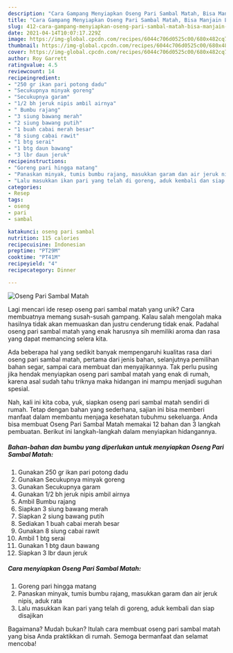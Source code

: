 ```yaml
---
description: "Cara Gampang Menyiapkan Oseng Pari Sambal Matah, Bisa Manjain Lidah"
title: "Cara Gampang Menyiapkan Oseng Pari Sambal Matah, Bisa Manjain Lidah"
slug: 412-cara-gampang-menyiapkan-oseng-pari-sambal-matah-bisa-manjain-lidah
date: 2021-04-14T10:07:17.229Z
image: https://img-global.cpcdn.com/recipes/6044c706d0525c00/680x482cq70/oseng-pari-sambal-matah-foto-resep-utama.jpg
thumbnail: https://img-global.cpcdn.com/recipes/6044c706d0525c00/680x482cq70/oseng-pari-sambal-matah-foto-resep-utama.jpg
cover: https://img-global.cpcdn.com/recipes/6044c706d0525c00/680x482cq70/oseng-pari-sambal-matah-foto-resep-utama.jpg
author: Roy Garrett
ratingvalue: 4.5
reviewcount: 14
recipeingredient:
- "250 gr ikan pari potong dadu"
- "Secukupnya minyak goreng"
- "Secukupnya garam"
- "1/2 bh jeruk nipis ambil airnya"
- " Bumbu rajang"
- "3 siung bawang merah"
- "2 siung bawang putih"
- "1 buah cabai merah besar"
- "8 siung cabai rawit"
- "1 btg serai"
- "1 btg daun bawang"
- "3 lbr daun jeruk"
recipeinstructions:
- "Goreng pari hingga matang"
- "Panaskan minyak, tumis bumbu rajang, masukkan garam dan air jeruk nipis, aduk rata"
- "Lalu masukkan ikan pari yang telah di goreng, aduk kembali dan siap disajikan"
categories:
- Resep
tags:
- oseng
- pari
- sambal

katakunci: oseng pari sambal 
nutrition: 115 calories
recipecuisine: Indonesian
preptime: "PT29M"
cooktime: "PT41M"
recipeyield: "4"
recipecategory: Dinner

---
```



![Oseng Pari Sambal Matah](https://img-global.cpcdn.com/recipes/6044c706d0525c00/680x482cq70/oseng-pari-sambal-matah-foto-resep-utama.jpg)

Lagi mencari ide resep oseng pari sambal matah yang unik? Cara membuatnya memang susah-susah gampang. Kalau salah mengolah maka hasilnya tidak akan memuaskan dan justru cenderung tidak enak. Padahal oseng pari sambal matah yang enak harusnya sih memiliki aroma dan rasa yang dapat memancing selera kita.

Ada beberapa hal yang sedikit banyak mempengaruhi kualitas rasa dari oseng pari sambal matah, pertama dari jenis bahan, selanjutnya pemilihan bahan segar, sampai cara membuat dan menyajikannya. Tak perlu pusing jika hendak menyiapkan oseng pari sambal matah yang enak di rumah, karena asal sudah tahu triknya maka hidangan ini mampu menjadi suguhan spesial.




Nah, kali ini kita coba, yuk, siapkan oseng pari sambal matah sendiri di rumah. Tetap dengan bahan yang sederhana, sajian ini bisa memberi manfaat dalam membantu menjaga kesehatan tubuhmu sekeluarga. Anda bisa membuat Oseng Pari Sambal Matah memakai 12 bahan dan 3 langkah pembuatan. Berikut ini langkah-langkah dalam menyiapkan hidangannya.

<!--inarticleads1-->

##### Bahan-bahan dan bumbu yang diperlukan untuk menyiapkan Oseng Pari Sambal Matah:

1. Gunakan 250 gr ikan pari potong dadu
1. Gunakan Secukupnya minyak goreng
1. Gunakan Secukupnya garam
1. Gunakan 1/2 bh jeruk nipis ambil airnya
1. Ambil  Bumbu rajang
1. Siapkan 3 siung bawang merah
1. Siapkan 2 siung bawang putih
1. Sediakan 1 buah cabai merah besar
1. Gunakan 8 siung cabai rawit
1. Ambil 1 btg serai
1. Gunakan 1 btg daun bawang
1. Siapkan 3 lbr daun jeruk




<!--inarticleads2-->

##### Cara menyiapkan Oseng Pari Sambal Matah:

1. Goreng pari hingga matang
1. Panaskan minyak, tumis bumbu rajang, masukkan garam dan air jeruk nipis, aduk rata
1. Lalu masukkan ikan pari yang telah di goreng, aduk kembali dan siap disajikan




Bagaimana? Mudah bukan? Itulah cara membuat oseng pari sambal matah yang bisa Anda praktikkan di rumah. Semoga bermanfaat dan selamat mencoba!
